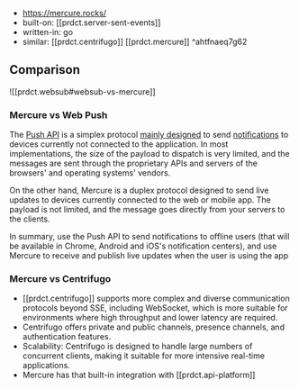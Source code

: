 

- https://mercure.rocks/
- built-on: [[prdct.server-sent-events]]
- written-in: go
- similar: [[prdct.centrifugo]] [[prdct.mercure]] ^ahtfnaeq7g62

## Comparison

![[prdct.websub#websub-vs-mercure]]

### Mercure vs Web Push

The [Push API](https://developer.mozilla.org/en-US/docs/Web/API/Push_API) is a simplex protocol [mainly designed](https://developers.google.com/web/fundamentals/push-notifications/) to send [notifications](https://developer.mozilla.org/en-US/docs/Web/API/Notifications_API) to devices currently not connected to the application. In most implementations, the size of the payload to dispatch is very limited, and the messages are sent through the proprietary APIs and servers of the browsers' and operating systems' vendors.

On the other hand, Mercure is a duplex protocol designed to send live updates to devices currently connected to the web or mobile app. The payload is not limited, and the message goes directly from your servers to the clients.

In summary, use the Push API to send notifications to offline users (that will be available in Chrome, Android and iOS's notification centers), and use Mercure to receive and publish live updates when the user is using the app

### Mercure vs Centrifugo

- [[prdct.centrifugo]] supports more complex and diverse communication protocols beyond SSE, including WebSocket, which is more suitable for environments where high throughput and lower latency are required.
- Centrifugo offers private and public channels, presence channels, and authentication features.
- Scalability: Centrifugo is designed to handle large numbers of concurrent clients, making it suitable for more intensive real-time applications.
- Mercure has that built-in integration with [[prdct.api-platform]]